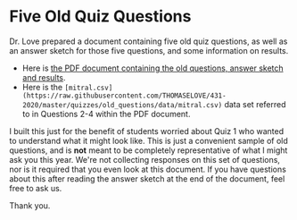 # Five Old Quiz Questions

Dr. Love prepared a document containing five old quiz questions, as well as an answer sketch for those five questions, and some information on results. 

- Here is [the PDF document containing the old questions, answer sketch and results](https://github.com/THOMASELOVE/431-2020/blob/master/quizzes/old_questions/five-old-quiz-questions.pdf).
- Here is the `[mitral.csv](https://raw.githubusercontent.com/THOMASELOVE/431-2020/master/quizzes/old_questions/data/mitral.csv)` data set referred to in Questions 2-4 within the PDF document.

I built this just for the benefit of students worried about Quiz 1 who wanted to understand what it might look like. This is just a convenient sample of old questions, and is **not** meant to be completely representative of what I might ask you this year. We're not collecting responses on this set of questions, nor is it required that you even look at this document. If you have questions about this after reading the answer sketch at the end of the document, feel free to ask us.

Thank you.
